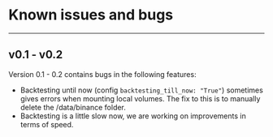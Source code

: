 # Known issues and bugs
***
## v0.1 - v0.2
Version 0.1 - 0.2 contains bugs in the following features:

- Backtesting until now (config ``backtesting_till_now: "True"``) sometimes gives errors when mounting local volumes. The fix to this is to manually delete the /data/binance folder. 
- Backtesting is a little slow now, we are working on improvements in terms of speed. 